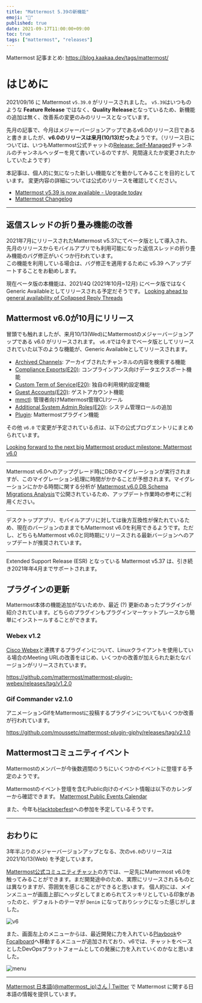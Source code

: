 ```yaml
---
title: "Mattermost 5.39の新機能"
emoji: "🎉"
published: true
date: 2021-09-17T11:00:00+09:00
toc: true
tags: ["mattermost", "releases"]
---
```


Mattermost 記事まとめ: https://blog.kaakaa.dev/tags/mattermost/

# はじめに

2021/09/16 に Mattermost `v5.39.0` がリリースされました。
`v5.39`はいつものような **Feature Release** ではなく、**Quality Release**となっているため、新機能の追加は無く、改善系の変更のみのリリースとなっています。

先月の記事で、今月はメジャーバージョンアップであるv6.0のリリース日であると書きましたが、**v6.0のリリースは来月(10/13)だった**ようです。（リリース日については、いつもMattermost公式チャットの[Release: Self-Managed](https://community-daily.mattermost.com/core/channels/release-discussion)チャンネルのチャンネルヘッダーを見て書いているのですが、見間違えたか変更されたかしていたようです）

本記事は、個人的に気になった新しい機能などを動かしてみることを目的としています。
変更内容の詳細については公式のリリースを確認してください。

- [Mattermost v5\.39 is now available \- Upgrade today](https://mattermost.com/blog/mattermost-v5-39/)
- [Mattermost Changelog](https://docs.mattermost.com/install/self-managed-changelog.html#release-v5-39-quality-release)

---


## 返信スレッドの折り畳み機能の改善

2021年7月にリリースされたMattermost v5.37にてベータ版として導入され、先月のリリースからモバイルアプリでも利用可能になった返信スレッドの折り畳み機能のバグ修正がいくつか行われています。  
この機能を利用している場合は、バグ修正を適用するために v5.39 へアップデートすることをお勧めします。

現在ベータ版の本機能は、2021/4Q (2021年10月~12月) にベータ版ではなくGeneric Availableとしてリリースされる予定だそうです。
[Looking ahead to general availability of Collapsed Reply Threads](https://mattermost.com/blog/collapsed-reply-threads-ga/)


## Mattermost v6.0が10月にリリース

冒頭でも触れましたが、来月10/13(Wed)にMattermostのメジャーバージョンアップである v6.0 がリリースされます。
`v6.0`では今までベータ版としてリリースされていた以下のような機能が、Generic Availableとしてリリースされます。
 
- [Archived Channels](https://docs.mattermost.com/configure/configuration-settings.html#allow-users-to-view-archived-channels-beta): アーカイブされたチャンネルの内容を検索する機能
- [Compliance Exports(E20)](https://docs.mattermost.com/comply/compliance-export.html): コンプラインアンス向けデータエクスポート機能
- [Custom Term of Service(E20)](https://docs.mattermost.com/comply/custom-terms-of-service.html): 独自の利用規約設定機能
- [Guest Accounts(E20)](https://docs.mattermost.com/onboard/guest-accounts.html): ゲストアカウント機能
- [mmctl](https://docs.mattermost.com/manage/mmctl-command-line-tool.html): 管理者向けMattermost管理CLIツール
- [Additional System Admin Roles(E20)](https://docs.mattermost.com/onboard/system-admin-roles.html): システム管理ロールの追加
- [Plugin](https://developers.mattermost.com/integrate/admin-guide/admin-plugins-beta/): Mattermostプラグイン機能

その他 `v6.0` で変更が予定されている点は、以下の公式ブログエントリにまとめられています。

[Looking forward to the next big Mattermost product milestone: Mattermost v6.0](https://mattermost.com/blog/looking-forward-to-mattermost-v6-0/)

---

Mattermost v6.0へのアップグレード時にDBのマイグレーションが実行されますが、このマイグレーション処理に時間がかかることが予想されます。マイグレーションにかかる時間に関する分析が [Mattermost v6.0 DB Schema Migrations Analysis](https://gist.github.com/streamer45/59b3582118913d4fc5e8ff81ea78b055)で公開されているため、アップデート作業時の参考にご利用ください。

---

デスクトップアプリ、モバイルアプリに対しては後方互換性が保たれているため、現在のバージョンのままでもMattermost v6.0を利用できるようです。ただし、どちらもMattermost v6.0と同時期にリリースされる最新バージョンへのアップデートが推奨されています。

---

Extended Support Release (ESR) となっている Mattermost v5.37 は、引き続き2021年年4月までサポートされます。

## プラグインの更新

Mattermost本体の機能追加がないためか、最近 (?) 更新のあったプラグインが紹介されています。どちらのプラグインもプラグインマーケットプレースから簡単にインストールすることができます。

### Webex v1.2

[Cisco Webex](https://www.webex.com/ja/video-conferencing.html)と連携するプラグインについて、Linuxクライアントを使用している場合のMeeting URLの改善をはじめ、いくつかの改善が加えられた新たなバージョンがリリースされています。

https://github.com/mattermost/mattermost-plugin-webex/releases/tag/v1.2.0


### Gif Commander v2.1.0

アニメーションGifをMattermostに投稿するプラグインについてもいくつか改善が行われています。

https://github.com/moussetc/mattermost-plugin-giphy/releases/tag/v2.1.0

## Mattermostコミュニティイベント

Mattermostのメンバーが今後数週間のうちにいくつかのイベントに登壇する予定のようです。

Mattermostのイベント登壇を含むPublic向けのイベント情報は以下のカレンダーから確認できます。
[Mattermost Public Events Calendar](https://mattermost.com/events/public/)

また、今年も[Hacktoberfest](https://hacktoberfest.digitalocean.com)への参加を予定しているそうです。

---

## おわりに

3年半ぶりのメジャーバージョンアップとなる、次の`v6.0`のリリースは 2021/10/13(Web) を予定しています。

[Mattermost公式コミュニティチャット](https://community-daily.mattermost.com/)の方では、一足先にMattermost v6.0を触ってみることができます。まだ開発途中のため、実際にリリースされるものとは異なりますが、雰囲気を感じることができると思います。
個人的には、メインメニューが画面上部にヘッダとしてまとめられてスッキリとしている印象があったのと、デフォルトのテーマが `Denim` になっておりシックになった感じがしました。

![v6](https://blog.kaakaa.dev/images/posts/mattermost/releases-5.39/mattermost-v6.jpeg)

また、画面左上のメニューからは、最近開発に力を入れている[Playbook](https://github.com/mattermost/mattermost-plugin-playbooks)や[Focalboard](https://www.focalboard.com/)へ移動するメニューが追加されており、v6では、チャットをベースとしたDevOpsプラットフォームとしての発展に力を入れていくのかなと思いました。

![menu](https://blog.kaakaa.dev/images/posts/mattermost/releases-5.39/mattermost-menu.jpeg)


---

[Mattermost 日本語\(@mattermost_jp\)さん \| Twitter](https://twitter.com/mattermost_jp?lang=ja) で Mattermost に関する日本語の情報を提供しています。
